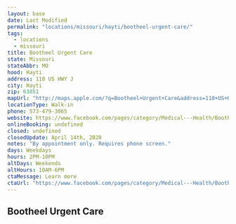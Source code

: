 ```yaml
---
layout: base
date: Last Modified
permalink: "locations/missouri/hayti/bootheel-urgent-care/"
tags:
  - locations
  - missouri
title: Bootheel Urgent Care
state: Missouri
stateAbbr: MO
hood: Hayti
address: 110 US HWY J
city: Hayti
zip: 63851
mapUrl: "http://maps.apple.com/?q=Bootheel+Urgent+Care&address=110+US+HWY+J,Hayti,Missouri,63851"
locationType: Walk-in
phone: 573-479-3065
website: https://www.facebook.com/pages/category/Medical---Health/Bootheel-Urgent-Care-an-Walk-In-Clinic-114968296607148/
onlineBooking: undefined
closed: undefined
closedUpdate: April 14th, 2020
notes: "By appointment only. Requires phone screen."
days: Weekdays
hours: 2PM-10PM
altDays: Weekends
altHours: 10AM-6PM
ctaMessage: Learn more
ctaUrl: "https://www.facebook.com/pages/category/Medical---Health/Bootheel-Urgent-Care-an-Walk-In-Clinic-114968296607148/"
---
```

## Bootheel Urgent Care